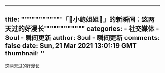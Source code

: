 
---
title: """""""""""'「🎈小鲍姐姐🎈」的新瞬间：这两天过的好漫长'"""""""""""
categories: 
    - 社交媒体
    - Soul - 瞬间更新
author: Soul - 瞬间更新
comments: false
date: Sun, 21 Mar 2021 13:01:19 GMT
thumbnail: ''
---

<div>   
这两天过的好漫长  
</div>
            